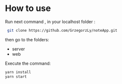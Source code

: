 
# How to use
Run next command , in your localhost folder :
```bash
 git clone https://github.com/GrzegorzLy/noteApp.git
```

then go to the folders:
* server
* web

Execute the command:
```bash
yarn install
yarn start
```
